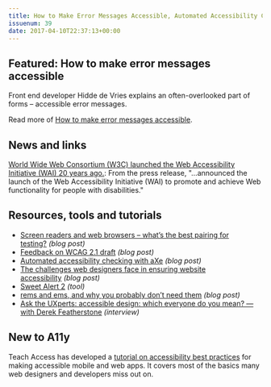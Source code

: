 ```yaml
---
title: How to Make Error Messages Accessible, Automated Accessibility Checking with aXe, Sweet Alert 2 and More
issuenum: 39
date: 2017-04-10T22:37:13+00:00
---
```


## Featured: How to make error messages accessible

Front end developer Hidde de Vries explains an often-overlooked part of forms – accessible error messages.

Read more of [How to make error messages accessible](https://hiddedevries.nl/en/blog/2017-04-04-how-to-make-error-messages-accessible).

## News and links

[World Wide Web Consortium (W3C) launched the Web Accessibility Initiative (WAI) 20 years ago.](https://www.w3.org/Press/WAI-Launch.html): From the press release, "…announced the launch of the Web Accessibility Initiative (WAI) to promote and achieve Web functionality for people with disabilities."

## Resources, tools and tutorials

* [Screen readers and web browsers – what’s the best pairing for testing?](http://hollier.info/browserpairing/) _(blog post)_
* [Feedback on WCAG 2.1 draft](http://webaim.org/blog/wcag-2-1-feedback/) _(blog post)_
* [Automated accessibility checking with aXe](https://www.sitepoint.com/automated-accessibility-checking-with-axe/) _(blog post)_
* [The challenges web designers face in ensuring website accessibility](https://speckyboy.com/web-design-challenges-accessibility/) _(blog post)_
* [Sweet Alert 2](https://limonte.github.io/sweetalert2/) _(tool)_
* [rems and ems, and why you probably don’t need them](https://hackernoon.com/rems-and-ems-and-why-you-probably-dont-need-them-664b9ce1e09f) _(blog post)_
* [Ask the UXperts: accessible design: which everyone do you mean? — with Derek Featherstone](http://uxmastery.com/transcript-ask-uxperts-accessible-design-everyone-mean-derek-featherstone/) _(interview)_

## New to A11y

Teach Access has developed a [tutorial on accessibility best practices](https://teachaccess.github.io/tutorial/) for making accessible mobile and web apps. It covers most of the basics many web designers and developers miss out on.